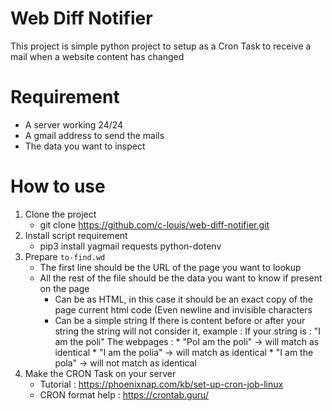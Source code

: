 # Web Diff Notifier
This project is simple python project to setup as a Cron Task to receive a mail when a website content has changed

# Requirement
* A server working 24/24
* A gmail address to send the mails
* The data you want to inspect

# How to use
1. Clone the project
	* git clone https://github.com/c-louis/web-diff-notifier.git
2. Install script requirement
	* pip3 install yagmail requests python-dotenv
3. Prepare `to-find.wd`
	* The first line should be the URL of the page you want to lookup
	* All the rest of the file should be the data you want to know if present on the page
		* Can be as HTML, in this case it should be an exact copy of the page current html code (Even newline and invisible characters
		* Can be a simple string
			If there is content before or after your string the string will not consider it, example :
			If your string is : "I am the poli"
			The webpages :
				* "PoI am the poli"  -> will match as identical
				* "I am the polia" -> will match as identical
				* "I am the pola" -> will not match as identical
4. Make the CRON Task on your server
	* Tutorial : https://phoenixnap.com/kb/set-up-cron-job-linux
	* CRON format help : https://crontab.guru/
